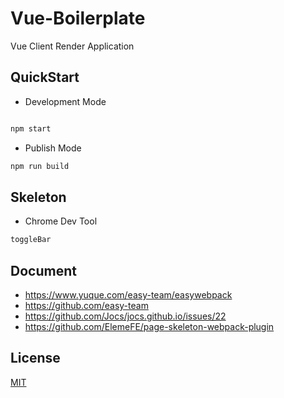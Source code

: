 # Vue-Boilerplate

Vue Client Render Application

## QuickStart

- Development Mode

```bash

npm start

```

- Publish Mode

```bash
npm run build
```

## Skeleton

- Chrome Dev Tool

```bash
toggleBar
```


## Document

- https://www.yuque.com/easy-team/easywebpack
- https://github.com/easy-team
- https://github.com/Jocs/jocs.github.io/issues/22
- https://github.com/ElemeFE/page-skeleton-webpack-plugin

## License

[MIT](LICENSE)

